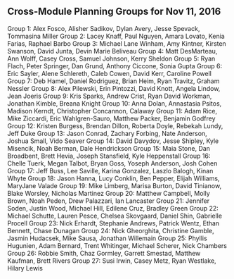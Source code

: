 ## Cross-Module Planning Groups for Nov 11, 2016

Group 1: Alex Fosco, Alisher Sadikov, Dylan Avery, Jesse Spevack, Tommasina Miller
Group 2: Lacey Knaff, Paul Nguyen, Amara Lovato, Kenia Farias, Raphael Barbo
Group 3: Michael Lane Winham, Amy Kintner, Kirsten Swanson, David Junta, Devin Marie Beliveau
Group 4: Matt DesMarteau, Ann Wolff, Casey Cross, Samuel Johnson, Kerry Sheldon
Group 5:  Ryan Flach, Peter Springer, Dan Grund, Anthony Ciccone, Sonia Gupta
Group 6: Eric Sayler, Alene Schlereth, Caleb Cowen, David Kerr, Caroline Powell
Group 7: Deb Hamel, Daniel Rodriguez, Brian Heim, Ryan Travitz, Graham Nessler
Group 8: Alex Pilewski, Erin Pintozzi, David Knott, Angela Lindow, Jean Joeris
Group 9: Kris Sparks, Andrew Crist, Ryan David Workman, Jonathan Kimble, Breana Knight
Group 10: Anna Dolan, Annastasia Psitos, Madison Kerndt, Christopher Concannon, Calaway
Group 11: Adam Rice, Mike Ziccardi, Eric Wahlgren-Sauro, Matthew Packer, Benjamin Godfrey
Group 12: Kristen Burgess, Brendan Dillon, Roberta Doyle, Rebekah Lundy, Jeff Duke
Group 13: Jason Conrad, Zachary Forbing, Nate Anderson, Joshua Small, Vido Seaver
Group 14: David Davydov, Jesse Shipley, Kyle Misencik, Noah Berman, Dale Hendrickson
Group 15: Maia Stone, Dan Broadbent, Brett Hevia, Joseph Stansfield, Kyle Heppenstall
Group 16: Chelle Tuerk, Megan Talbot, Bryan Goss, Yoseph Anderson, Josh Cohen
Group 17: Jeff Buss, Lee Saville, Karina Gonzalez, Laszlo Balogh, Kinan Whyte
Group 18: Jason Hanna, Lucy Conklin, Ben Pepper, Elijah Williams, MaryJane Valade
Group 19: Mike Limberg, Marisa Burton, David Tinianow, Blake Worsley, Nicholas Martinez
Group 20: Matthew Campbell, Molly Brown, Noah Peden, Drew Palazzari, Ian Lancaster
Group 21: Jennifer Soden, Justin Wood, Michael Hill, Edilene Cruz, Bradley Green
Group 22: Michael Schutte, Lauren Pesce, Chelsea Skovgaard, Daniel Shin, Gabrielle Procell
Group 23: Nick Erhardt, Stephanie Andrews, Patrick Wentz, Ethan Bennett, Chase Dunagan
Group 24: Nick Gheorghita, Christine Gamble, Jasmin Hudacsek, Mike Sausa, Jonathan Willemain
Group 25: Phyllis Hugunien, Adam Bernard, Trent Whitinger, Michael Scherer, Nick Chambers
Group 26: Robbie Smith, Chaz Gormley, Garrett Smestad, Matthew Kaufman, Brett Rivers
Group 27: Susi Irwin, Casey Metz, Ryan Westlake, Hilary Lewis
